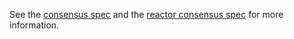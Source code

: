 See the [consensus spec](https://github.com/torusresearch/tendermint/tree/master/docs/spec/consensus) and the [reactor consensus spec](https://github.com/torusresearch/tendermint/tree/master/docs/spec/reactors/consensus) for more information.
